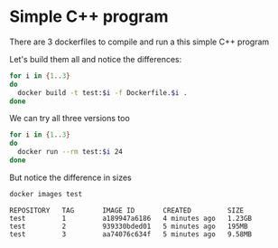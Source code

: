# Simple C++ program

There are 3 dockerfiles to compile and run a this simple C++ program

Let's build them all and notice the differences:

```bash
for i in {1..3}
do 
  docker build -t test:$i -f Dockerfile.$i . 
done
```

We can try all three versions too

```bash
for i in {1..3}
do 
  docker run --rm test:$i 24
done
```

But notice the difference in sizes

```bash
docker images test
```

```
REPOSITORY   TAG       IMAGE ID       CREATED         SIZE
test         1         a189947a6186   4 minutes ago   1.23GB
test         2         939330bded01   5 minutes ago   195MB
test         3         aa74076c634f   5 minutes ago   9.58MB
```
